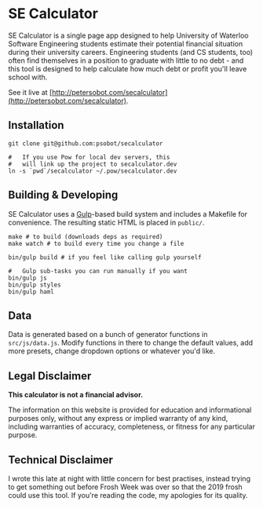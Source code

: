 # SE Calculator
SE Calculator is a single page app designed to help University of Waterloo
Software Engineering students estimate their potential financial situation
during their university careers. Engineering students (and CS students, too)
often find themselves in a position to graduate with little to no debt - and
this tool is designed to help calculate how much debt or profit you'll leave
school with.

See it live at [http://petersobot.com/secalculator](http://petersobot.com/secalculator).


## Installation

    git clone git@github.com:psobot/secalculator

    #   If you use Pow for local dev servers, this
    #   will link up the project to secalculator.dev
    ln -s `pwd`/secalculator ~/.pow/secalculator.dev

## Building & Developing

SE Calculator uses a [Gulp](http://gulpjs.com/)-based build system
and includes a Makefile for convenience. The resulting static HTML
is placed in `public/`.

    make # to build (downloads deps as required)
    make watch # to build every time you change a file

    bin/gulp build # if you feel like calling gulp yourself

    #   Gulp sub-tasks you can run manually if you want
    bin/gulp js
    bin/gulp styles
    bin/gulp haml

## Data

Data is generated based on a bunch of generator functions in `src/js/data.js`.
Modify functions in there to change the default values, add more presets,
change dropdown options or whatever you'd like.

## Legal Disclaimer

**This calculator is not a financial advisor.**

The information on this website is provided for education and informational
purposes only, without any express or implied warranty of any kind, including
warranties of accuracy, completeness, or fitness for any particular purpose.

## Technical Disclaimer

I wrote this late at night with little concern for best practises, instead
trying to get something out before Frosh Week was over so that the 2019 frosh
could use this tool. If you're reading the code, my apologies for its quality.
